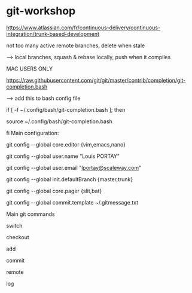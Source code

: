 # git-workshop

https://www.atlassian.com/fr/continuous-delivery/continuous-integration/trunk-based-development

not too many active remote branches, delete when stale

--> local branches, squash & rebase locally, push when it compiles

MAC USERS ONLY

https://raw.githubusercontent.com/git/git/master/contrib/completion/git-completion.bash

--> add this to bash config file

if [ -f ~/.config/bash/git-completion.bash ]; then

source ~/.config/bash/git-completion.bash

fi
Main configuration:

git config --global core.editor {vim,emacs,nano}

git config --global user.name "Louis PORTAY"

git config --global user.email "lportay@scaleway.com"

git config --global init.defaultBranch {master,trunk}

git config --global core.pager {slit,bat}

git config --global commit.template ~/.gitmessage.txt

Main git commands


switch

checkout

add

commit

remote

log
